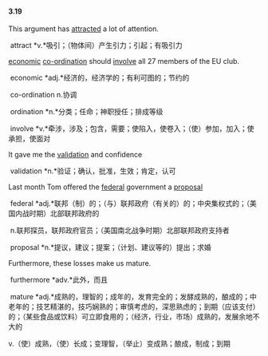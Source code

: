 #### 3.19

This argument has <u>attracted</u> a lot of attention.

​	attract	*v.*吸引；（物体间）产生引力；引起；有吸引力

<u>economic</u> <u>co-ordination</u> should <u>involve</u> all 27 members of the EU club.

​	economic	*adj.*经济的，经济学的；有利可图的；节约的

​	co-ordination	n.协调

​	ordination	*n.*分类；任命；神职授任；排成等级

​	involve	*v.*牵涉，涉及；包含，需要；使陷入，使卷入；（使）参加，加入；使承担，使面对

It gave me the <u>validation</u> and confidence

​	validation	*n.*验证；确认，批准，生效；肯定，认可

Last month Tom offered the <u>federal</u> government a <u>proposal</u>

​	federal	*adj.*联邦（制）的；（与）联邦政府（有关的）的；中央集权式的；（美国内战时期）北部联邦政府的

​					n.联邦探员，联邦政府官员；（美国南北战争时期）北部联邦政府支持者

​	proposal	*n.*提议，建议；提案；（计划、建议等的）提出；求婚

Furthermore, these losses make us mature.

​	furthermore	*adv.*此外，而且

​	mature	*adj.*成熟的，理智的；成年的，发育完全的；发酵成熟的，酿成的；中老年的；技艺精湛的，技巧娴熟的；审慎考虑的，深思熟虑的；到期（应该支付）的；（某些食品或饮料）可立即食用的；（经济，行业，市场）成熟的，发展余地不大的

​					v.（使）成熟，（使）长成；变理智，（举止）变成熟；酿成，制成；到期